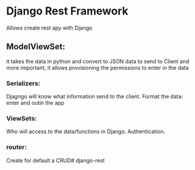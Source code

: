 # Django Rest Framework 

Allows create rest apy with Django

## ModelViewSet:

it takes the data in python and convert to JSON data to send to Client and more important, it allows provisioning the permissions to enter in the data

### Serializers: 

Djagngo will know what information send to the client. Format the data: enter and outin the app 

### ViewSets: 

Who will access to the data/functions in Django. Authentication. 

### router: 

Create for default a CRUD# django-rest
